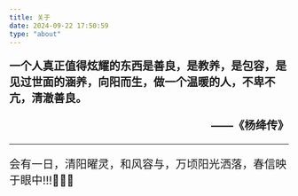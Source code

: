 ```yaml
---
title: 关于
date: 2024-09-22 17:50:59
type: "about"
---
```

<p style="font-size: 20px; font-weight: bold;">一个人真正值得炫耀的东西是善良，是教养，是包容，是见过世面的涵养，向阳而生，做一个温暖的人，不卑不亢，清澈善良。</p>
<p style="font-size: 20px; text-align: right; font-weight: bold;">——《杨绛传》</p>

------

<p style="font-size: 20px;">会有一日，清阳曜灵，和风容与，万顷阳光洒落，春信映于眼中!!!💐😄🎈</p>

